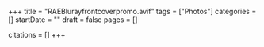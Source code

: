 +++
title = "RAEBlurayfrontcoverpromo.avif"
tags = ["Photos"]
categories = []
startDate = ""
draft = false
pages = []

citations = []
+++
